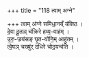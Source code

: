 +++
title = "118 त्वाम् अग्ने"

+++
त्वाम् अ॑ग्ने समिधा॒नय्ँ य॑विष्ठ ।   
दे॒वा दू॒तञ् च॑क्रिरे हव्य॒-वाह॑म् ।  
उ॒रु॒-ज्रय॑सङ् घृ॒त-यो॑नि॒म् आहु॑तम् ।  
त्वे॒षञ् चख्षु॑र् दधिरे चोद॒यन्व॑ति ।